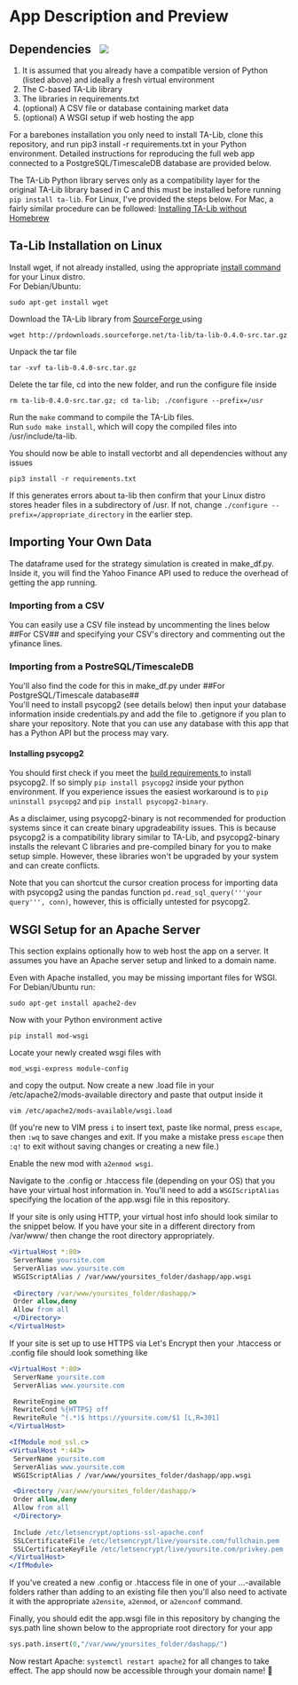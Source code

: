 <h1>App Description and Preview</h1>

<h2>Dependencies &nbsp;
 <a href="https://pypi.org/project/vectorbt" alt="Python Versions">
 <img src="https://img.shields.io/pypi/pyversions/vectorbt.svg?logo=python&logoColor=white">
 </a>
</h2>

<ol>
 <li>It is assumed that you already have a compatible version of Python (listed above) and ideally a fresh virtual environment</li>
 <li>The C-based TA-Lib library</li>
 <li>The libraries in requirements.txt</li>
 <li>(optional) A CSV file or database containing market data</li>
 <li>(optional) A WSGI setup if web hosting the app</li>
</ol>

For a barebones installation you only need to install TA-Lib, clone this repository, and run pip3 install -r requirements.txt in your Python environment. Detailed instructions for reproducing the full web app connected to a PostgreSQL/TimescaleDB database are provided below.

The TA-Lib Python library serves only as a compatibility layer for the original TA-Lib library based in C and this must be installed before running `pip install ta-lib`. For Linux, I've provided the steps below. For Mac, a fairly similar procedure can be followed: 
<a href="https://medium.com/@mkstz/install-ta-lib-without-homebrew-61f57a63c06d">
 Installing TA-Lib without Homebrew
</a>

<h2>Ta-Lib Installation on Linux</h2>

Install wget, if not already installed, using the appropriate 
<a href="https://www.maketecheasier.com/install-software-in-various-linux-distros/">
 install command
</a> 
for your Linux distro.\
For Debian/Ubuntu:

```shell
sudo apt-get install wget
```

Download the TA-Lib library from 
<a href="https://sourceforge.net/projects/ta-lib/files/ta-lib/0.4.0/">
 SourceForge
</a>
using 

```shell
wget http://prdownloads.sourceforge.net/ta-lib/ta-lib-0.4.0-src.tar.gz
```

Unpack the tar file

```shell
tar -xvf ta-lib-0.4.0-src.tar.gz
```

Delete the tar file, cd into the new folder, and run the configure file inside

```
rm ta-lib-0.4.0-src.tar.gz; cd ta-lib; ./configure --prefix=/usr
```

Run the `make` command to compile the TA-Lib files.\
Run `sudo make install`, which will copy the compiled files into /usr/include/ta-lib.

You should now be able to install vectorbt and all dependencies without any issues

```shell
pip3 install -r requirements.txt
```
If this generates errors about ta-lib then confirm that your Linux distro stores header files in a subdirectory of /usr. If not, change `./configure --prefix=/appropriate_directory` in the earlier step.

<h2>Importing Your Own Data</h2>

The dataframe used for the strategy simulation is created in make_df.py. Inside it, you will find the Yahoo Finance API used to reduce the overhead of getting the app running. 

<h3>Importing from a CSV</h3>

You can easily use a CSV file instead by uncommenting the lines below ##For CSV## and specifying your CSV's directory and commenting out the yfinance lines.


<h3>Importing from a PostreSQL/TimescaleDB</h3>

You'll also find the code for this in make_df.py under ##For PostgreSQL/Timescale database##\
You'll need to install psycopg2 (see details below) then input your database information inside credentials.py and add the file to .getignore if you plan to share your repository. Note that you can use any database with this app that has a Python API but the process may vary.

<h4>Installing psycopg2</h4>

You should first check if you meet the 
<a href="https://www.psycopg.org/docs/install.html#install-from-source">
 build requirements 
</a> 
to install psycopg2. If so simply `pip install psycopg2` inside your python environment. If you experience issues the easiest workaround is to `pip uninstall psycopg2` and `pip install psycopg2-binary`. 

As a disclaimer, using psycopg2-binary is not recommended for production systems since it can create binary upgradeability issues. This is because psycopg2 is a compatibility library similar to TA-Lib, and psycopg2-binary installs the relevant C libraries and pre-compiled binary for you to make setup simple. However, these libraries won't be upgraded by your system and can create conflicts.

Note that you can shortcut the cursor creation process for importing data with psycopg2 using the pandas function `pd.read_sql_query('''your query''', conn)`, however, this is officially untested for psycopg2.

<h2>WSGI Setup for an Apache Server</h2>

This section explains optionally how to web host the app on a server. It assumes you have an Apache server setup and linked to a domain name.

Even with Apache installed, you may be missing important files for WSGI. For Debian/Ubuntu run:

```shell
sudo apt-get install apache2-dev
```

Now with your Python environment active 

```shell
pip install mod-wsgi
```

Locate your newly created wsgi files with

```shell
mod_wsgi-express module-config
```

and copy the output. Now create a new .load file in your /etc/apache2/mods-available directory and paste that output inside it

```shell
vim /etc/apache2/mods-available/wsgi.load
```

(If you're new to VIM press `i` to insert text, paste like normal, press `escape`, then `:wq` to save changes and exit. If you make a mistake press `escape` then `:q!` to exit without saving changes or creating a new file.)

Enable the new mod with `a2enmod wsgi`.

Navigate to the .config or .htaccess file (depending on your OS) that you have your virtual host information in. You'll need to add a `WSGIScriptAlias` specifying the location of the app.wsgi file in this repository.

If your site is only using HTTP, your virtual host info should look similar to the snippet below. If you have your site in a different directory from /var/www/ then change the root directory appropriately.

```apache
<VirtualHost *:80>
 ServerName yoursite.com
 ServerAlias www.yoursite.com
 WSGIScriptAlias / /var/www/yoursites_folder/dashapp/app.wsgi
 
 <Directory /var/www/yoursites_folder/dashapp/>
 Order allow,deny
 Allow from all
 </Directory>
</VirtualHost>
```

If your site is set up to use HTTPS via Let's Encrypt then your .htaccess or .config file should look something like 

```apache
<VirtualHost *:80>
 ServerName yoursite.com
 ServerAlias www.yoursite.com

 RewriteEngine on
 RewriteCond %{HTTPS} off
 RewriteRule ^(.*)$ https://yoursite.com/$1 [L,R=301]
</VirtualHost>

<IfModule mod_ssl.c>
<VirtualHost *:443>
 ServerName yoursite.com
 ServerAlias www.yoursite.com
 WSGIScriptAlias / /var/www/yoursites_folder/dashapp/app.wsgi

 <Directory /var/www/yoursites_folder/dashapp/>
 Order allow,deny
 Allow from all
 </Directory>
 
 Include /etc/letsencrypt/options-ssl-apache.conf
 SSLCertificateFile /etc/letsencrypt/live/yoursite.com/fullchain.pem
 SSLCertificateKeyFile /etc/letsencrypt/live/yoursite.com/privkey.pem
</VirtualHost>
</IfModule>
```

If you've created a new .config or .htaccess file in one of your ...-available folders rather than adding to an existing file then you'll also need to activate it with the appropriate `a2ensite`, `a2enmod`, or `a2enconf` command.

Finally, you should edit the app.wsgi file in this repository by changing the sys.path line shown below to the appropriate root directory for your app

```python
sys.path.insert(0,"/var/www/yoursites_folder/dashapp/")
```

Now restart Apache: `systemctl restart apache2` for all changes to take effect. The app should now be accessible through your domain name! 🤩
